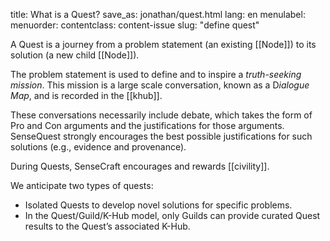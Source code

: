 title: What is a Quest?
save_as: jonathan/quest.html
lang: en
menulabel:
menuorder:
contentclass: content-issue
slug: "define quest"

A Quest is a journey from a problem statement (an existing [[Node]]) to its solution (a new child [[Node]]). 

The problem statement is used to define and to inspire a _truth-seeking mission_. This mission is a large scale conversation, known as a D*ialogue Map*, and is recorded in the [[khub]].

These conversations necessarily include debate, which takes the form of Pro and Con arguments and the justifications for those arguments. SenseQuest strongly encourages the best possible justifications for such solutions (e.g., evidence and provenance).

During Quests, SenseCraft encourages and rewards [[civility]].

We anticipate two types of quests:

-   Isolated Quests to develop novel solutions for specific problems.
-   In the Quest/Guild/K-Hub model, only Guilds can provide curated Quest results to the Quest’s associated K-Hub.